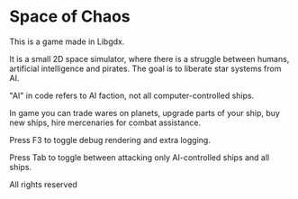 # Space of Chaos 

This is a game made in Libgdx.

It is a small 2D space simulator, where there is a struggle between humans,
artificial intelligence and pirates. The goal is to liberate star systems from AI.

"AI" in code refers to AI faction, not all computer-controlled ships.

In game you can trade wares on planets, upgrade parts of your ship,
buy new ships, hire mercenaries for combat assistance.

Press F3 to toggle debug rendering and extra logging.

Press Tab to toggle between attacking only AI-controlled ships and all ships.

All rights reserved